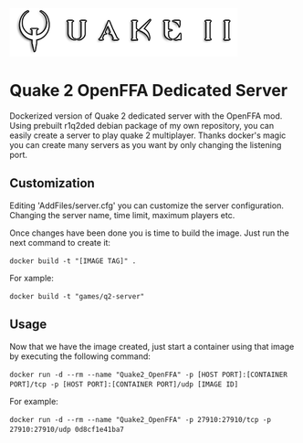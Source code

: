 ![Quake 2 logo](https://raw.githubusercontent.com/FoRTu/docker-quake2-openffa/master/q2logo.png)

# Quake 2 OpenFFA Dedicated Server

Dockerized version of Quake 2 dedicated server with the OpenFFA mod. Using prebuilt r1q2ded debian package of my own repository, you can easily create a server to play quake 2 multiplayer. Thanks docker's magic you can create many servers as you want by only changing the listening port.

## Customization

Editing 'AddFiles/server.cfg' you can customize the server configuration. Changing the server name, time limit, maximum players etc. 

Once changes have been done you is time to build the image. Just run the next command to create it:

```docker build -t "[IMAGE TAG]" .```

For xample:

```docker build -t "games/q2-server"```


## Usage

Now that we have the image created, just start a container using that image by executing the following command:

```docker run -d --rm --name "Quake2_OpenFFA" -p [HOST PORT]:[CONTAINER PORT]/tcp -p [HOST PORT]:[CONTAINER PORT]/udp [IMAGE ID]```

For example:

```docker run -d --rm --name "Quake2_OpenFFA" -p 27910:27910/tcp -p 27910:27910/udp 0d8cf1e41ba7```

